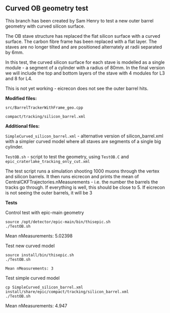 Curved OB geometry test
-----------------------

This branch has been created by Sam Henry to test a new outer barrel geometry with curved silicon surface.

The OB stave structure has replaced the flat silicon surface with a curved surface. The carbon fibre frame has been replaced with a flat layer. The staves are no longer tilted and are positioned alternately at radii separated by 6mm.

In this test, the curved silicon surface for each stave is modelled as a single module - a segment of a cylinder with a radius of 80mm. In the final version we will include the top and bottom layers of the stave with 4 modules for L3 and 8 for L4. 

This is not yet working - eicrecon does not see the outer barrel hits.

**Modified files:**

```src/BarrelTrackerWithFrame_geo.cpp```

```compact/tracking/silicon_barrel.xml```

**Additional files:**

```SimpleCurved_silicon_barrel.xml``` - alternative version of silicon_barrel.xml with a simpler curved model where all staves are segments of a single big cylinder.

```TestOB.sh``` - script to test the geometry, using ```TestOB.C``` and  ```epic_craterlake_tracking_only_cut.xml```


The test script runs a simulation shooting 1000 muons through the vertex and silicon barrels. It then runs eicrecon and prints the mean of CentralCKFTrajectories.nMeasurements - i.e. the number the barrels the tracks go through. If everything is well, this should be close to 5. If eicrecon is not seeing the outer barrels, it will be 3


**Tests**

Control test with epic-main geometry
```
source /opt/detector/epic-main/bin/thisepic.sh
./TestOB.sh
```
Mean nMeasurements: 5.02398

Test new curved model
```
source install/bin/thisepic.sh
./TestOB.sh

Mean nMeasurements: 3
```
Test simple curved model
```
cp SimpleCurved_silicon_barrel.xml install/share/epic/compact/tracking/silicon_barrel.xml 
./TestOB.sh
```
Mean nMeasurements: 4.947
